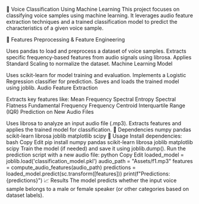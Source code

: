 🎤 Voice Classification Using Machine Learning
This project focuses on classifying voice samples using machine learning. It leverages audio feature extraction techniques and a trained classification model to predict the characteristics of a given voice sample.

🚀 Features
Preprocessing & Feature Engineering

Uses pandas to load and preprocess a dataset of voice samples.
Extracts specific frequency-based features from audio signals using librosa.
Applies Standard Scaling to normalize the dataset.
Machine Learning Model

Uses scikit-learn for model training and evaluation.
Implements a Logistic Regression classifier for prediction.
Saves and loads the trained model using joblib.
Audio Feature Extraction

Extracts key features like:
Mean Frequency
Spectral Entropy
Spectral Flatness
Fundamental Frequency
Frequency Centroid
Interquartile Range (IQR)
Prediction on New Audio Files

Uses librosa to analyze an input audio file (.mp3).
Extracts features and applies the trained model for classification.
📌 Dependencies
numpy
pandas
scikit-learn
librosa
joblib
matplotlib
scipy
📂 Usage
Install dependencies:
bash
Copy
Edit
pip install numpy pandas scikit-learn librosa joblib matplotlib scipy
Train the model (if needed) and save it using joblib.dump().
Run the prediction script with a new audio file:
python
Copy
Edit
loaded_model = joblib.load('classification_model.pkl')
audio_path = "Assets/f1.mp3"
features = compute_audio_features(audio_path)
predictions = loaded_model.predict(sc.transform([features]))
print(f"Predictions: {predictions}")
📈 Results
The model predicts whether the input voice sample belongs to a male or female speaker (or other categories based on dataset labels).
